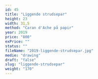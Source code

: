```yaml
---
id: 45
title: "Liggende strudsepar"
height: 23
width: 31,5
method: "Caran d'Ache på papir"
year: 2019
price: "800"
exPrice: ""
status: ""
fileName: "2019-liggende-strudsepar.jpg"
medie: "drawing"
draft: "false"
slug: "liggende-strudsepar"
weight: "170"
---
```

